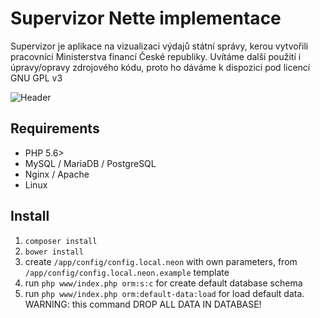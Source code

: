 # Supervizor Nette implementace
Supervizor je aplikace na vizualizaci výdajů státní správy, kerou vytvořili pracovníci Ministerstva financí České republiky. Uvítáme další použití i úpravy/opravy zdrojového kódu, proto ho dáváme k dispozici pod licencí GNU GPL v3


![Header](http://temp.smallhill.cz/supervizor-heading-github.png)

## Requirements
  * PHP 5.6>
  * MySQL / MariaDB / PostgreSQL
  * Nginx / Apache
  * Linux

## Install
  1. `composer install`
  2. `bower install`
  3. create `/app/config/config.local.neon` with own parameters, from `/app/config/config.local.neon.example` template
  4. run `php www/index.php orm:s:c` for create default database schema
  5. run `php www/index.php orm:default-data:load` for load default data. WARNING: this command DROP ALL DATA IN DATABASE!
  